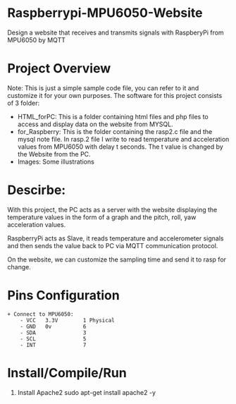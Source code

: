 # Raspberrypi-MPU6050-Website
Design a website that receives and transmits signals with RaspberyPi from MPU6050 by MQTT 
# Project Overview
Note: This is just a simple sample code file, you can refer to it and customize it for your own purposes.
The software for this project consists of 3 folder:
* HTML_forPC: This is a folder containing html files and php files to access and display data on the website from MYSQL.
* for_Raspberry: This is the folder containing the rasp2.c file and the mysql note file. In rasp.2 file I write to read temperature and acceleration values from MPU6050 with delay t seconds. The t value is changed by the Website from the PC.
* Images: Some illustrations
# Descirbe: 
With this project, the PC acts as a server with the website displaying the temperature values in the form of a graph and the pitch, roll, yaw acceleration values.

RaspberryPi acts as Slave, it reads temperature and accelerometer signals and then sends the value back to PC via MQTT communication protocol.

On the website, we can customize the sampling time and send it to rasp for change.
# Pins Configuration

    + Connect to MPU6050:
        - VCC   3.3V        1 Physical
        - GND   0v          6
        - SDA               3
        - SCL               5
        - INT               7
# Install/Compile/Run
1. Install Apache2
    sudo apt-get install apache2 -y
